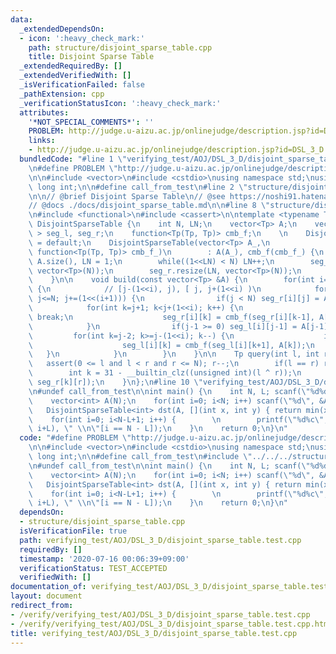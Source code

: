 ```yaml
---
data:
  _extendedDependsOn:
  - icon: ':heavy_check_mark:'
    path: structure/disjoint_sparse_table.cpp
    title: Disjoint Sparse Table
  _extendedRequiredBy: []
  _extendedVerifiedWith: []
  _isVerificationFailed: false
  _pathExtension: cpp
  _verificationStatusIcon: ':heavy_check_mark:'
  attributes:
    '*NOT_SPECIAL_COMMENTS*': ''
    PROBLEM: http://judge.u-aizu.ac.jp/onlinejudge/description.jsp?id=DSL_3_D
    links:
    - http://judge.u-aizu.ac.jp/onlinejudge/description.jsp?id=DSL_3_D
  bundledCode: "#line 1 \"verifying_test/AOJ/DSL_3_D/disjoint_sparse_table.test.cpp\"\
    \n#define PROBLEM \"http://judge.u-aizu.ac.jp/onlinejudge/description.jsp?id=DSL_3_D\"\
    \n\n#include <vector>\n#include <cstdio>\nusing namespace std;\nusing ll = long\
    \ long int;\n\n#define call_from_test\n#line 2 \"structure/disjoint_sparse_table.cpp\"\
    \n\n// @brief Disjoint Sparse Table\n// @see https://noshi91.hatenablog.com/entry/2018/05/08/183946\n\
    // @docs ./docs/disjoint_sparse_table.md\n\n#line 8 \"structure/disjoint_sparse_table.cpp\"\
    \n#include <functional>\n#include <cassert>\n\ntemplate <typename Tp>\nstruct\
    \ DisjointSparseTable {\n    int N, LN;\n    vector<Tp> A;\n    vector< vector<Tp>\
    \ > seg_l, seg_r;\n    function<Tp(Tp, Tp)> cmb_f;\n    \n    DisjointSparseTable()\
    \ = default;\n    DisjointSparseTable(vector<Tp> A_,\n                       \
    \ function<Tp(Tp, Tp)> cmb_f_)\n        : A(A_), cmb_f(cmb_f_) {\n        N =\
    \ A.size(), LN = 1;\n        while((1<<LN) < N) LN++;\n        seg_l.resize(LN,\
    \ vector<Tp>(N));\n        seg_r.resize(LN, vector<Tp>(N));\n        build(A);\n\
    \    }\n\n    void build(const vector<Tp> &A) {\n        for(int i=0; i<LN; i++)\
    \ {\n            // [j-(1<<i), j), [ j, j+(1<<i) )\n            for(int j=(1<<i);\
    \ j<=N; j+=(1<<(i+1))) {\n                if(j < N) seg_r[i][j] = A[j];\n    \
    \            for(int k=j+1; k<j+(1<<i); k++) {\n                    if(k >= N)\
    \ break;\n                    seg_r[i][k] = cmb_f(seg_r[i][k-1], A[k]);\n    \
    \            }\n                if(j-1 >= 0) seg_l[i][j-1] = A[j-1];\n       \
    \         for(int k=j-2; k>=j-(1<<i); k--) {\n                    if(k < 0) break;\n\
    \                    seg_l[i][k] = cmb_f(seg_l[i][k+1], A[k]);\n             \
    \   }\n            }\n        }\n    }\n\n    Tp query(int l, int r) {\n     \
    \   assert(0 <= l and l < r and r <= N); r--;\n        if(l == r) return A[l];\n\
    \        int k = 31 - __builtin_clz((unsigned int)(l ^ r));\n        return cmb_f(seg_l[k][l],\
    \ seg_r[k][r]);\n    }\n};\n#line 10 \"verifying_test/AOJ/DSL_3_D/disjoint_sparse_table.test.cpp\"\
    \n#undef call_from_test\n\nint main() {\n    int N, L; scanf(\"%d%d\", &N, &L);\n\
    \    vector<int> A(N);\n    for(int i=0; i<N; i++) scanf(\"%d\", &A[i]);\n\n \
    \   DisjointSparseTable<int> dst(A, [](int x, int y) { return min(x, y); });\n\
    \    for(int i=0; i<N-L+1; i++) {        \n        printf(\"%d%c\", dst.query(i,\
    \ i+L), \" \\n\"[i == N - L]);\n    }\n    return 0;\n}\n"
  code: "#define PROBLEM \"http://judge.u-aizu.ac.jp/onlinejudge/description.jsp?id=DSL_3_D\"\
    \n\n#include <vector>\n#include <cstdio>\nusing namespace std;\nusing ll = long\
    \ long int;\n\n#define call_from_test\n#include \"../../../structure/disjoint_sparse_table.cpp\"\
    \n#undef call_from_test\n\nint main() {\n    int N, L; scanf(\"%d%d\", &N, &L);\n\
    \    vector<int> A(N);\n    for(int i=0; i<N; i++) scanf(\"%d\", &A[i]);\n\n \
    \   DisjointSparseTable<int> dst(A, [](int x, int y) { return min(x, y); });\n\
    \    for(int i=0; i<N-L+1; i++) {        \n        printf(\"%d%c\", dst.query(i,\
    \ i+L), \" \\n\"[i == N - L]);\n    }\n    return 0;\n}\n"
  dependsOn:
  - structure/disjoint_sparse_table.cpp
  isVerificationFile: true
  path: verifying_test/AOJ/DSL_3_D/disjoint_sparse_table.test.cpp
  requiredBy: []
  timestamp: '2020-07-16 00:06:39+09:00'
  verificationStatus: TEST_ACCEPTED
  verifiedWith: []
documentation_of: verifying_test/AOJ/DSL_3_D/disjoint_sparse_table.test.cpp
layout: document
redirect_from:
- /verify/verifying_test/AOJ/DSL_3_D/disjoint_sparse_table.test.cpp
- /verify/verifying_test/AOJ/DSL_3_D/disjoint_sparse_table.test.cpp.html
title: verifying_test/AOJ/DSL_3_D/disjoint_sparse_table.test.cpp
---
```

